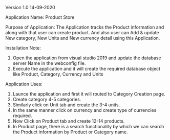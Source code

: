 Version 1.0 14-09-2020

Application Name: Product Store 

Purpose of Application: The Application tracks the Product information and along with that user can create product.
And also user can Add & update New category, New Units and New currency detail using this Application.

Installation Note: 
1.	Open the application from visual studio 2019 and update the database server Name in the webconfig file. 
2.	Execute the application and it will create the required database object like Product, Category, Currency and Units

Application Uses:
1.	Launce the application and first it will routed to Category Creation page.
2.	Create category 4-5 categories.
3.	Similarly click on Unit tab and create the 3-4 units.
4.	In the same manner click on currency and create type of currencies required.
5.	Now Click on Product tab and create 12-14 products.
6.	In Product page, there is a search functionality by which we can search the Product information by Product or Category name.
